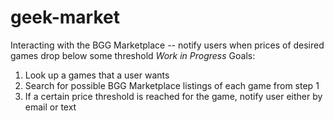 # geek-market
Interacting with the BGG Marketplace -- notify users when prices of desired games drop below some
threshold
*Work in Progress*
Goals:
1) Look up a games that a user wants
2) Search for possible BGG Marketplace listings of each game from step 1
3) If a certain price threshold is reached for the game, notify user either by email or text

